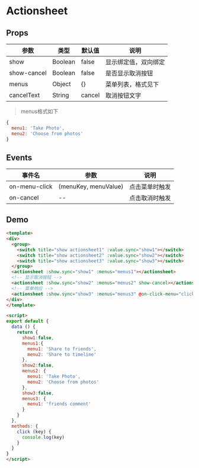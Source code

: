 # Actionsheet

## Props

| 参数        | 类型        | 默认值 | 说明 |
| ----------- | ---------------------- | ---------- | ------- |
| show | Boolean | false | 显示绑定值，双向绑定 |
| show-cancel | Boolean | false | 是否显示取消按钮 |
| menus  | Object | {} |  菜单列表，格式见下|
| cancelText | String | cancel | 取消按钮文字 |

> menus格式如下

``` js
{
  menu1: 'Take Photo',
  menu2: 'Choose from photos'
}
```

## Events

| 事件名       | 参数       | 说明 |
| ----------- | ---------------------- | ---------- |
| on-menu-click | (menuKey, menuValue) | 点击菜单时触发 |
| on-cancel | -- | 点击取消时触发 |


## Demo

``` html
<template>
<div>
  <group>
    <switch title="show actionsheet1" :value.sync="show1"></switch>
    <switch title="show actionsheet2" :value.sync="show2"></switch>
    <switch title="show actionsheet3" :value.sync="show3"></switch>
  </group>
  <actionsheet :show.sync="show1" :menus="menus1"></actionsheet>
  <!-- 显示取消按钮 -->
  <actionsheet :show.sync="show2" :menus="menus2" show-cancel></actionsheet>
  <!-- 菜单响应 -->
  <actionsheet :show.sync="show3" :menus="menus3" @on-click-menu="click" show-cancel @cancel-text="取消"></actionsheet>
</div>
</template>

<script>
export default {
  data () {
    return {
      show1:false,
      menus1:{
        menu1: 'Share to friends',
        menu2: 'Share to timeline'
      },
      show2:false,
      menus2: {
        menu1: 'Take Photo',
        menu2: 'Choose from photos'
      },
      show3:false,
      menus3: {
        menu1: 'friends comment'
      }
    }
  },
  methods: {
    click (key) {
      console.log(key)
    }
  }
}
</script>
```

